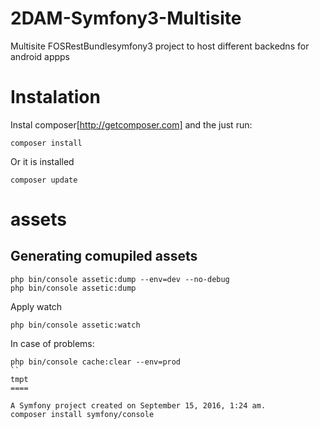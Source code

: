 2DAM-Symfony3-Multisite
=======================
Multisite FOSRestBundlesymfony3 project to host different backedns for android appps


Instalation
===========
Instal composer[http://getcomposer.com] and the just run:
```
composer install
```
Or it is installed
```
composer update
```
# assets
## Generating comupiled assets

```
php bin/console assetic:dump --env=dev --no-debug
php bin/console assetic:dump
```
Apply watch
```
php bin/console assetic:watch
```
In case of problems:
```
php bin/console cache:clear --env=prod
``
tmpt
====

A Symfony project created on September 15, 2016, 1:24 am.
composer install symfony/console
